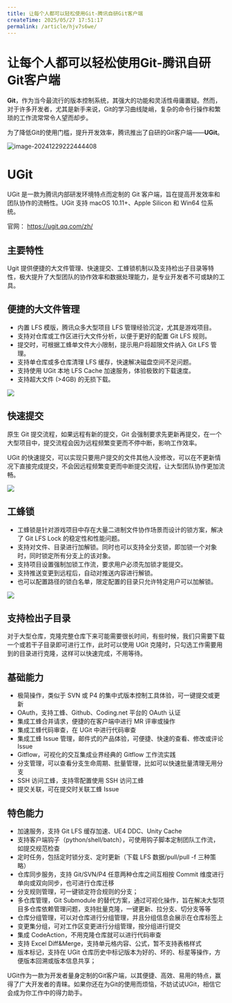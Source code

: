 ```yaml
---
title: 让每个人都可以轻松使用Git-腾讯自研Git客户端
createTime: 2025/05/27 17:51:17
permalink: /article/hjv7s6we/
---
```

# 让每个人都可以轻松使用Git-腾讯自研Git客户端

**Git**，作为当今最流行的版本控制系统，其强大的功能和灵活性毋庸置疑。然而，对于许多开发者，尤其是新手来说，Git的学习曲线陡峭，复杂的命令行操作和繁琐的工作流常常令人望而却步。

为了降低Git的使用门槛，提升开发效率，腾讯推出了自研的Git客户端——**UGit**。

![image-20241229222444408](https://imgoss.xgss.net/picgo/image-20241229222444408.png?aliyun)

# UGit

UGit 是一款为腾讯内部研发环境特点而定制的 Git 客户端，旨在提高开发效率和团队协作的流畅性。UGit 支持 macOS 10.11+、Apple Silicon 和 Win64 位系统。

官网： https://ugit.qq.com/zh/

## 主要特性

Ugit 提供便捷的大文件管理、快速提交、工蜂锁机制以及支持检出子目录等特性，极大提升了大型团队的协作效率和数据处理能力，是专业开发者不可或缺的工具。

## 便捷的大文件管理

- 内置 LFS 模版，腾讯众多大型项目 LFS 管理经验沉淀，尤其是游戏项目。
- 支持对仓库或工作区进行大文件分析，以便于更好的配置 Git LFS 规则。
- 提交时，可根据工蜂单文件大小限制，提示用户将超限文件纳入 Git LFS 管理。
- 支持单仓库或多仓库清理 LFS 缓存，快速解决磁盘空间不足问题。
- 支持使用 UGit 本地 LFS Cache 加速服务，体验极致的下载速度。
- 支持超大文件 (>4GB) 的无损下载。

![](https://imgoss.xgss.net/picgo/ugit1.gif?aliyun)

## 快速提交

原生 Git 提交流程，如果远程有新的提交，Git 会强制要求先更新再提交，在一个大型项目中，提交流程会因为远程频繁变更而不停中断，影响工作效率。

UGit 的快速提交，可以实现只要用户提交的文件其他人没修改，可以在不更新情况下直接完成提交，不会因远程频繁变更而中断提交流程，让大型团队协作更加流畅。

![](https://imgoss.xgss.net/picgo/ugit2.gif?aliyun)

## 工蜂锁

- 工蜂锁是针对游戏项目中存在大量二进制文件协作场景而设计的锁方案，解决了 Git LFS Lock 的稳定性和性能问题。
- 支持对文件、目录进行加解锁。同时也可以支持全分支锁，即加锁一个对象时，同时锁定所有分支上的该对象。
- 支持项目设置强制加锁工作流，要求用户必须先加锁才能提交。
- 支持推送变更到远程后，自动对推送内容进行解锁。
- 也可以配置路径的锁白名单，限定配置的目录只允许特定用户可以加解锁。

![](https://imgoss.xgss.net/picgo/ugit-lock.gif?aliyun)

## 支持检出子目录

对于大型仓库，克隆完整仓库下来可能需要很长时间，有些时候，我们只需要下载一个或若干子目录即可进行工作，此时可以使用 UGit 克隆时，只勾选工作需要用到的目录进行克隆，这样可以快速完成，不用等待。



## 基础能力

- 极简操作，类似于 SVN 或 P4 的集中式版本控制工具体验，可一键提交或更新
- OAuth，支持工蜂、Github、Coding.net 平台的 OAuth 认证
- 集成工蜂合并请求，便捷的在客户端中进行 MR 评审或操作
- 集成工蜂代码审查，在 UGit 中进行代码审查
- 集成工蜂 Issue 管理，邮件式的产品体验，可便捷、快速的查看、修改或评论 Issue
- Gitflow，可视化的交互集成业界经典的 Gitflow 工作流实践
- 分支管理，可以查看分支生命周期、批量管理，比如可以快速批量清理无用分支
- SSH 访问工蜂，支持零配置使用 SSH 访问工蜂
- 提交关联，可在提交时关联工蜂 Issue

## 特色能力

- 加速服务，支持 Git LFS 缓存加速、UE4 DDC、Unity Cache
- 支持客户端钩子（python/shell/batch），可使用钩子脚本定制团队工作流，如提交规范检查
- 定时任务，包括定时锁分支、定时更新（下载 LFS 数据/pull/pull -f 三种策略）
- 仓库同步服务，支持 Git/SVN/P4 任意两种仓库之间互相按 Commit 维度进行单向或双向同步，也可进行仓库迁移
- 分支规则管理，可一键锁定符合规则的分支；
- 多仓库管理，Git Submodule 的替代方案，通过可视化操作，旨在解决大型项目多仓库依赖管理问题，支持批量克隆，一键更新、拉分支、切分支等等
- 仓库分组管理，可以对仓库进行分组管理，并且分组信息会展示在仓库标签上
- 变更集分组，可对工作区变更进行分组管理，按分组进行提交
- 集成 CodeAction，不用克隆仓库就可以进行代码审查
- 支持 Excel Diff&Merge，支持单元格内容、公式，暂不支持表格样式
- 版本标记，支持在 UGit 仓库历史中标记版本为好的、坏的、标星等操作，方便版本回溯或版本信息共享；



UGit作为一款为开发者量身定制的Git客户端，以其便捷、高效、易用的特点，赢得了广大开发者的青睐。如果你还在为Git的使用而烦恼，不妨试试UGit，相信它会成为你工作中的得力助手。
